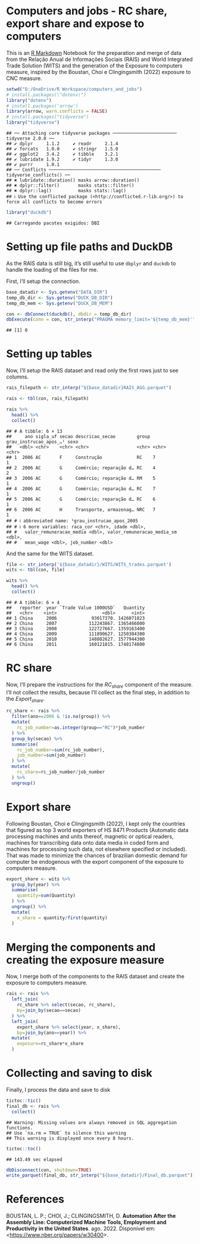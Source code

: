 Computers and jobs - RC share, export share and expose to computers
================

This is an [R Markdown](http://rmarkdown.rstudio.com) Notebook for the
preparation and merge of data from the Relação Anual de Informações
Sociais (RAIS) and World Integrated Trade Solution (WITS) and the
generation of the Exposure to computers measure, inspired by the
Boustan, Choi e Clingingsmith (2022) exposure to CNC measure.

``` r
setwd("D:/OneDrive/R Workspace/computers_and_jobs")
# install.packages(\"dotenv\")
library("dotenv")
# install.packages('arrow')
library(arrow, warn.conflicts = FALSE)
# install.packages("tidyverse")
library("tidyverse")
```

    ## ── Attaching core tidyverse packages ──────────────────────── tidyverse 2.0.0 ──
    ## ✔ dplyr     1.1.2     ✔ readr     2.1.4
    ## ✔ forcats   1.0.0     ✔ stringr   1.5.0
    ## ✔ ggplot2   3.4.2     ✔ tibble    3.2.1
    ## ✔ lubridate 1.9.2     ✔ tidyr     1.3.0
    ## ✔ purrr     1.0.1     
    ## ── Conflicts ────────────────────────────────────────── tidyverse_conflicts() ──
    ## ✖ lubridate::duration() masks arrow::duration()
    ## ✖ dplyr::filter()       masks stats::filter()
    ## ✖ dplyr::lag()          masks stats::lag()
    ## ℹ Use the conflicted package (<http://conflicted.r-lib.org/>) to force all conflicts to become errors

``` r
library("duckdb")
```

    ## Carregando pacotes exigidos: DBI

# Setting up file paths and DuckDB

As the RAIS data is still big, it’s still useful to use `dbplyr` and
`duckdb` to handle the loading of the files for me.

First, I’ll setup the connection.

``` r
base_datadir <- Sys.getenv("DATA_DIR")
temp_db_dir <- Sys.getenv("DUCK_DB_DIR")
temp_db_mem <- Sys.getenv("DUCK_DB_MEM")

con <- dbConnect(duckdb(), dbdir = temp_db_dir)
dbExecute(conn = con, str_interp("PRAGMA memory_limit='${temp_db_mem}'"))
```

    ## [1] 0

# Setting up tables

Now, I’ll setup the RAIS dataset and read only the first rows just to
see columns.

``` r
rais_filepath <- str_interp("${base_datadir}RAIS_AGG.parquet")

rais <- tbl(con, rais_filepath)

rais %>%
  head() %>%
  collect()
```

    ## # A tibble: 6 × 13
    ##     ano sigla_uf secao descricao_secao        group grau_instrucao_apos_…¹ sexo 
    ##   <dbl> <chr>    <chr> <chr>                  <chr> <chr>                  <chr>
    ## 1  2006 AC       F     Construção             RC    7                      1    
    ## 2  2006 AC       G     Comércio; reparação d… RC    4                      2    
    ## 3  2006 AC       G     Comércio; reparação d… RM    5                      1    
    ## 4  2006 AC       G     Comércio; reparação d… RC    7                      1    
    ## 5  2006 AC       G     Comércio; reparação d… RC    6                      1    
    ## 6  2006 AC       H     Transporte, armazenag… NRC   7                      1    
    ## # ℹ abbreviated name: ¹​grau_instrucao_apos_2005
    ## # ℹ 6 more variables: raca_cor <chr>, idade <dbl>,
    ## #   valor_remuneracao_media <dbl>, valor_remuneracao_media_sm <dbl>,
    ## #   mean_wage <dbl>, job_number <dbl>

And the same for the WITS dataset.

``` r
file <- str_interp('${base_datadir}/WITS/WITS_trades.parquet')
wits <- tbl(con, file)

wits %>%
  head() %>%
  collect()
```

    ## # A tibble: 6 × 4
    ##   reporter  year `Trade Value 1000USD`   Quantity
    ##   <chr>    <int>                 <dbl>      <int>
    ## 1 China     2006             93017370. 1426071823
    ## 2 China     2007            112243867. 1365466000
    ## 3 China     2008            122727667. 1359163400
    ## 4 China     2009            111890627. 1250304300
    ## 5 China     2010            148802627. 1577944300
    ## 6 China     2011            160121815. 1748174800

# RC share

Now, I’ll prepare the instructions for the $RC_{share}$ component of the
measure. I’ll not collect the results, because I’ll collect as the final
step, in addition to the $Export_{share}$.

``` r
rc_share <- rais %>%
  filter(ano==2006 & !is.na(group)) %>%
  mutate(
    rc_job_number=as.integer(group=="RC")*job_number
  ) %>%
  group_by(secao) %>%
  summarise(
    rc_job_number=sum(rc_job_number),
    job_number=sum(job_number)
  ) %>%
  mutate(
    rc_share=rc_job_number/job_number
  ) %>%
  ungroup()
```

# Export share

Following Boustan, Choi e Clingingsmith (2022), I kept only the
countries that figured as top 3 world exporters of HS 8471 Products
(Automatic data processing machines and units thereof, magnetic or
optical readers, machines for transcribing data onto data media in coded
form and machines for processing such data, not elsewhere specified or
included). That was made to minimize the chances of brazilian domestic
demand for computer be endogenous with the export component of the
exposure to computers measure.

``` r
export_share <- wits %>%
  group_by(year) %>%
  summarise(
    quantity=sum(Quantity)
  ) %>%
  ungroup() %>%
  mutate(
    x_share = quantity/first(quantity)
  )
```

# Merging the components and creating the exposure measure

Now, I merge both of the components to the RAIS dataset and create the
exposure to computers measure.

``` r
rais <- rais %>%
  left_join(
    rc_share %>% select(secao, rc_share),
    by=join_by(secao==secao)
  ) %>%
  left_join(
    export_share %>% select(year, x_share),
    by=join_by(ano==year)) %>%
  mutate(
    exposure=rc_share*x_share
  )
```

# Collecting and saving to disk

Finally, I process the data and save to disk

``` r
tictoc::tic()
final_db <- rais %>%
  collect()
```

    ## Warning: Missing values are always removed in SQL aggregation functions.
    ## Use `na.rm = TRUE` to silence this warning
    ## This warning is displayed once every 8 hours.

``` r
tictoc::toc()
```

    ## 143.49 sec elapsed

``` r
dbDisconnect(con, shutdown=TRUE)
write_parquet(final_db, str_interp("${base_datadir}/Final_db.parquet"))
```

# References

<div id="refs" class="references csl-bib-body">

<div id="ref-nberw30400" class="csl-entry">

BOUSTAN, L. P.; CHOI, J.; CLINGINGSMITH, D. **Automation After the
Assembly Line: Computerized Machine Tools, Employment and Productivity
in the United States**. ago. 2022. Disponível em:
\<<https://www.nber.org/papers/w30400>\>.

</div>

</div>
